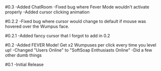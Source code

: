 #0.3
-Added ChatRoom
-Fixed bug where Fever Mode wouldn't activate properly
-Added cursor clicking animation

#0.2.2
-Fixed bug where cursor would change to default if mouse was hovered over the Wumpus face.

#0.2.1
-Added fancy cursor that I forgot to add in 0.2

#0.2
-Added FEVER Mode! Get x2 Wumpuses per click every time you level up!
-Changed "Users Online" to "SoftSoap Enthusiasts Online"
-Did a few other dumb things

#0.1
-Initial Release